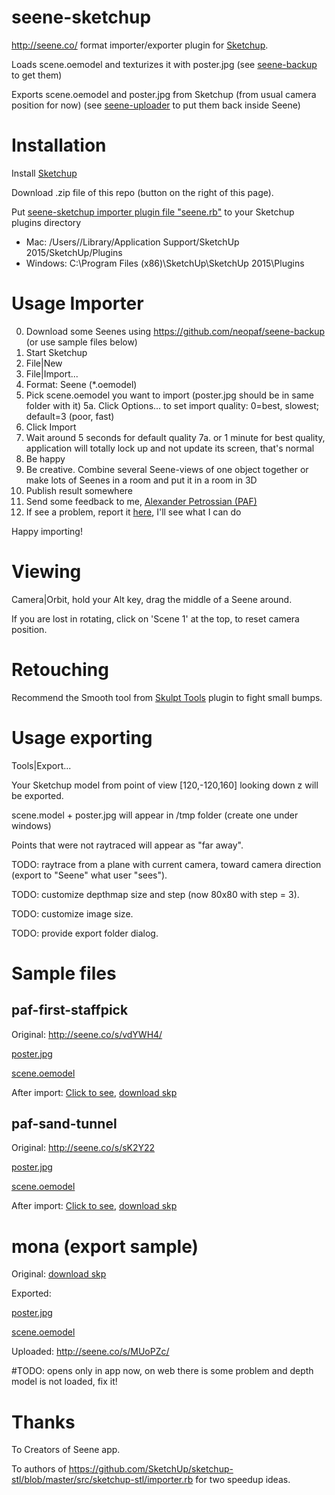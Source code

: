 # seene-sketchup
http://seene.co/ format importer/exporter plugin for [Sketchup](http://www.sketchup.com).

Loads scene.oemodel and texturizes it with poster.jpg  (see [seene-backup](https://github.com/neopaf/seene-backup) to get them)

Exports scene.oemodel and poster.jpg from Sketchup (from usual camera position for now)  (see [seene-uploader](https://github.com/neopaf/seene-uploader) to put them back inside Seene)

# Installation

Install [Sketchup](http://www.sketchup.com)

Download .zip file of this repo (button on the right of this page).

Put [seene-sketchup importer plugin file "seene.rb"](seene.rb) to your Sketchup plugins directory
* Mac: /Users/<your user name>/Library/Application Support/SketchUp 2015/SketchUp/Plugins
* Windows: C:\Program Files (x86)\SketchUp\SketchUp 2015\Plugins

# Usage Importer

0. Download some Seenes using https://github.com/neopaf/seene-backup (or use sample files below)
1. Start Sketchup
2. File|New
3. File|Import...
4. Format: Seene (*.oemodel)
5. Pick scene.oemodel you want to import (poster.jpg should be in same folder with it)
5a. Click Options... to set import quality: 0=best, slowest; default=3 (poor, fast)
6. Click Import
7. Wait around 5 seconds for default quality 
7a. or 1 minute for best quality, application will totally lock up and not update its screen, that's normal
8. Be happy
9. Be creative. Combine several Seene-views of one object together or make lots of Seenes in a room and put it in a room in 3D
10. Publish result somewhere
11. Send some feedback to me, [Alexander Petrossian (PAF)](mailto:alexander.petrossian+seene.rb@gmail.com)
12. If see a problem, report it [here](https://github.com/neopaf/seene-sketchup/issues), I'll see what I can do

Happy importing!

# Viewing

Camera|Orbit, hold your Alt key, drag the middle of a Seene around.

If you are lost in rotating, click on 'Scene 1' at the top, to reset camera position.

# Retouching

Recommend the Smooth tool from [Skulpt Tools](http://sketchucation.com/forums/viewtopic.php?t=20781) plugin to fight small bumps.

# Usage exporting

Tools|Export...

Your Sketchup model from point of view [120,-120,160] looking down z will be exported.

scene.model + poster.jpg will appear in /tmp folder (create one under windows)

Points that were not raytraced will appear as "far away".

TODO: raytrace from a plane with current camera, toward camera direction (export to "Seene" what user "sees").

TODO: customize depthmap size and step (now 80x80 with step = 3).

TODO: customize image size.

TODO: provide export folder dialog.

# Sample files

## paf-first-staffpick

Original: http://seene.co/s/vdYWH4/

[poster.jpg](samples/paf-first-staffpick/poster.jpg)

[scene.oemodel](samples/paf-first-staffpick/scene.oemodel)

After import: [Click to see](samples/paf-first-staffpick/sketchup_imported.png), [download skp](samples/paf-first-staffpick/imported.skp)

## paf-sand-tunnel

Original: http://seene.co/s/sK2Y22

[poster.jpg](samples/paf-sand-tunnel/poster.jpg)

[scene.oemodel](samples/paf-sand-tunnel/scene.oemodel)

After import: [Click to see](samples/paf-sand-tunnel/sketchup_imported.png), [download skp](samples/paf-sand-tunnel/imported.skp)

# mona (export sample)

Original: [download skp](samples/artificial-1-mona/original.skp)

Exported:

[poster.jpg](samples/artificial-1-mona/poster.jpg)

[scene.oemodel](samples/artificial-1-mona/scene.oemodel)

Uploaded: http://seene.co/s/MUoPZc/ 

#TODO: opens only in app now, on web there is some problem and depth model is not loaded, fix it!

# Thanks

To Creators of Seene app.

To authors of https://github.com/SketchUp/sketchup-stl/blob/master/src/sketchup-stl/importer.rb for two speedup ideas.

